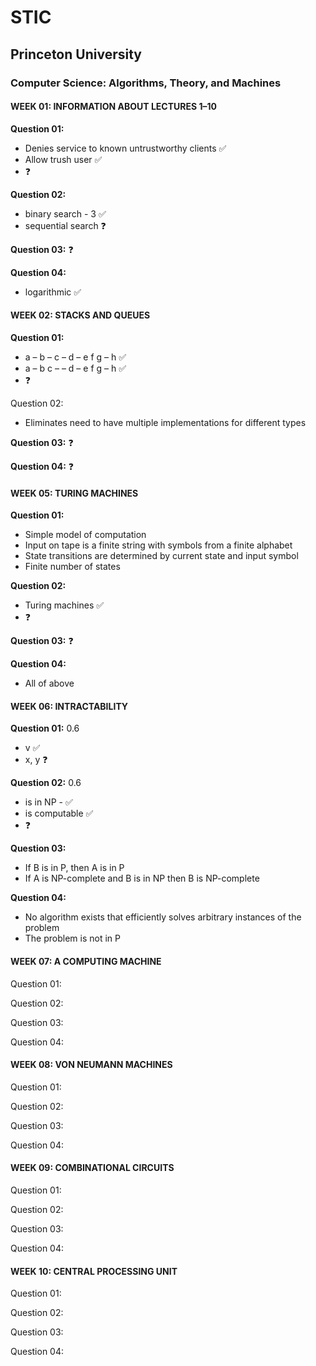 # STIC

## Princeton University
### Computer Science: Algorithms, Theory, and Machines

#### WEEK 01: INFORMATION ABOUT LECTURES 1–10

**Question 01:**
* Denies service to known untrustworthy clients ✅
* Allow trush user ✅
* ❓

**Question 02:**
* binary search - 3 ✅
* sequential search ❓

**Question 03:** ❓

**Question 04:**
* logarithmic ✅

#### WEEK 02: STACKS AND QUEUES

**Question 01:**
* a – b – c – d – e f g – h ✅
* a – b c – – d – e f g – h ✅
* ❓

Question 02:
* Eliminates need to have multiple implementations for different types

**Question 03:** ❓

**Question 04:** ❓

#### WEEK 05: TURING MACHINES

**Question 01:**
* Simple model of computation
* Input on tape is a finite string with symbols from a finite alphabet
* State transitions are determined by current state and input symbol
* Finite number of states

**Question 02:**
* Turing machines ✅
* ❓

**Question 03:** ❓

**Question 04:**
* All of above

#### WEEK 06: INTRACTABILITY

**Question 01:** 0.6
* v ✅
* x, y ❓

**Question 02:** 0.6
* is in NP - ✅
* is computable ✅
* ❓

**Question 03:**
* If B is in P, then A is in P
* If A is NP-complete and B is in NP then B is NP-complete

**Question 04:**
* No algorithm exists that efficiently solves arbitrary instances of the problem
* The problem is not in P

#### WEEK 07: A COMPUTING MACHINE

Question 01: 

Question 02: 

Question 03:

Question 04:

#### WEEK 08: VON NEUMANN MACHINES

Question 01: 

Question 02: 

Question 03:

Question 04:

#### WEEK 09: COMBINATIONAL CIRCUITS

Question 01: 

Question 02: 

Question 03:

Question 04:

#### WEEK 10: CENTRAL PROCESSING UNIT

Question 01: 

Question 02: 

Question 03:

Question 04:
